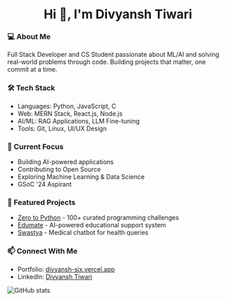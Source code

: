 <h1 align="center">Hi 👋, I'm Divyansh Tiwari</h1>

### 💻 About Me
Full Stack Developer and CS Student passionate about ML/AI and solving real-world problems through code. Building projects that matter, one commit at a time.

### 🛠️ Tech Stack
- Languages: Python, JavaScript, C
- Web: MERN Stack, React.js, Node.js
- AI/ML: RAG Applications, LLM Fine-tuning
- Tools: Git, Linux, UI/UX Design

### 🔭 Current Focus
- Building AI-powered applications
- Contributing to Open Source
- Exploring Machine Learning & Data Science
- GSoC '24 Aspirant

### 🌟 Featured Projects
- [Zero to Python](link) - 100+ curated programming challenges
- [Edumate](link) - AI-powered educational support system
- [Swastya](link) - Medical chatbot for health queries

### 📫 Connect With Me
- Portfolio: [divyansh-six.vercel.app](https://divyansh-six.vercel.app/)
- LinkedIn: [Divyansh Tiwari](your-linkedin-link)

![GitHub stats](https://github-readme-stats.vercel.app/api?username=YourGitHubUsername&show_icons=true&theme=radical)
